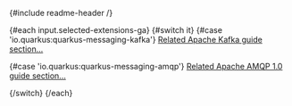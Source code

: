 {#include readme-header /}

{#each input.selected-extensions-ga}
{#switch it}
{#case 'io.quarkus:quarkus-messaging-kafka'}
[Related Apache Kafka guide section...](https://quarkus.io/guides/kafka-reactive-getting-started)

{#case 'io.quarkus:quarkus-messaging-amqp'}
[Related Apache AMQP 1.0 guide section...](https://quarkus.io/guides/amqp)

{/switch}
{/each}
